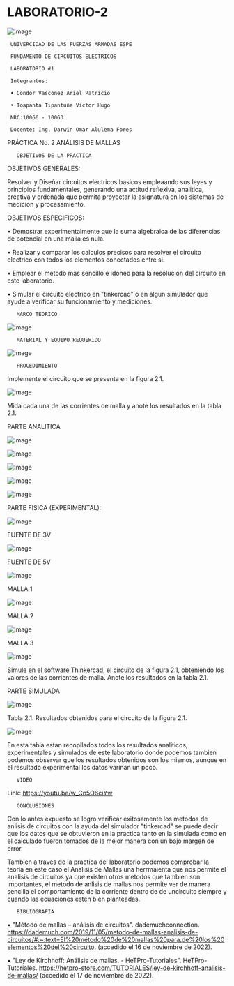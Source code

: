 # LABORATORIO-2

![image](https://user-images.githubusercontent.com/117923992/202342017-f9d9b276-be8e-467e-b5b4-34f4b383d0e6.png)

     UNIVERCIDAD DE LAS FUERZAS ARMADAS ESPE

     FUNDAMENTO DE CIRCUITOS ELECTRICOS

     LABORATORIO #1

     Integrantes:
     
     • Condor Vasconez Ariel Patricio
 
     • Toapanta Tipantuña Victor Hugo 

     NRC:10066 - 10063

     Docente: Ing. Darwin Omar Alulema Fores
     
     
PRÁCTICA No. 2 ANÁLISIS DE MALLAS
  
       OBJETIVOS DE LA PRACTICA

OBJETIVOS GENERALES:

Resolver y Diseñar circuitos electricos basicos empleaando sus leyes y principios fundamentales, generando una actitud reflexiva, analitica, creativa y ordenada que permita proyectar la asignatura en los sistemas de medicion y procesamiento.

OBJETIVOS ESPECIFICOS:

• Demostrar experimentalmente que la suma algebraica de las diferencias de potencial en una malla es nula.

• Realizar y comparar los calculos precisos para resolver el circuito electrico con todos los elementos conectados entre si. 

• Emplear el metodo mas sencillo e idoneo para la resolucion del circuito en este laboratorio.

• Simular el circuito electrico en "tinkercad" o en algun simulador que ayude a verificar su funcionamiento y mediciones. 

       MARCO TEORICO

![image](https://user-images.githubusercontent.com/117923992/202454283-718a6c13-0eef-47ac-a2b8-de9df7460218.png)


       MATERIAL Y EQUIPO REQUERIDO
![image](https://user-images.githubusercontent.com/117923992/202343527-9545825a-367b-4465-82d9-64ca7bd52249.png)

       PROCEDIMIENTO

Implemente el circuito que se presenta en la figura 2.1.

![image](https://user-images.githubusercontent.com/117923992/202541553-9455e45d-51f0-43e8-bb42-4e22d44ad6bb.png)

Mida cada una de las corrientes de malla y anote los resultados en la tabla 2.1.

PARTE ANALITICA

![image](https://user-images.githubusercontent.com/117923992/202540632-7aa80fe3-559a-4214-bece-a081ba0c65f9.png)


![image](https://user-images.githubusercontent.com/117923992/202540974-8073bbf4-7132-48c2-a89f-1a9f9a0e8d2e.png)


![image](https://user-images.githubusercontent.com/117923992/202541036-8c06f028-de3d-45a4-aa79-b946cdb75634.png)


![image](https://user-images.githubusercontent.com/117923992/202541083-97c915b7-d6d0-4562-8f1d-96cf878bfb9e.png)


![image](https://user-images.githubusercontent.com/117923992/202541214-ea4c1c8a-1afe-41a0-a892-f97d8a488916.png)

PARTE FISICA (EXPERIMENTAL):

![image](https://user-images.githubusercontent.com/117923992/202580620-67f44d16-36bd-48ab-8426-477159fc84db.png)

FUENTE DE 3V

![image](https://user-images.githubusercontent.com/117923992/202580905-f9a90f40-c80c-425b-b3a3-6238e1db1baa.png)

FUENTE DE 5V

![image](https://user-images.githubusercontent.com/117923992/202580963-c6754f82-eb5a-4c3c-aa49-6d73d39265d7.png)

MALLA 1

![image](https://user-images.githubusercontent.com/117923992/202580693-ab6c1a15-fc4f-42fa-91ec-72bb2ae3a912.png)
 
MALLA 2
 
![image](https://user-images.githubusercontent.com/117923992/202581142-e2e02474-12e0-4611-b566-8ce664b6be69.png)

MALLA 3
 
![image](https://user-images.githubusercontent.com/117923992/202580776-893e9c18-005a-43ff-a2af-3422808b9ea0.png)


Simule en el software Thinkercad, el circuito de la figura 2.1, obteniendo los valores de las corrientes de malla. Anote los resultados en la tabla 2.1.

PARTE SIMULADA 

![image](https://user-images.githubusercontent.com/117923992/202538866-ef614200-6660-489b-bc21-5d2ecb0e311b.png)

Tabla 2.1. Resultados obtenidos para el circuito de la figura 2.1.

![image](https://user-images.githubusercontent.com/117923992/202581180-6320131c-90e2-41b2-abc0-e8af5277583c.png)

En esta tabla estan recopilados todos los resultados  analiticos, experimentales y simulados de este laboratorio donde podemos tambien podemos observar que los resultados obtenidos son los mismos, aunque en el resultado experimental los datos varinan un poco.

       VIDEO
       
Link: https://youtu.be/w_Cn5O6ciYw

       CONCLUSIONES 
 
Con lo antes expuesto se logro verificar exitosamente los metodos de anlisis de circuitos con la ayuda del simulador "tinkercad" se puede decir que los datos que se obtuvieron en la practica tanto en la simulada como en el calculado fueron tomados de la mejor manera con un bajo margen de error. 

Tambien a traves de la practica del laboratorio podemos comprobar la teoria en este caso el Analisis de Mallas una herrmaienta que nos permite el analisis de circuitos ya que existen otros metodos que tambien son importantes, el metodo de anlisis de mallas nos permite ver de manera sencilla el comportamiento de la corriente dentro de de uncircuito siempre y cuando las ecuaciones esten bien planteadas.

       BIBLIOGRAFIA

• "Método de mallas – análisis de circuitos". dademuchconnection. https://dademuch.com/2019/11/05/metodo-de-mallas-analisis-de-circuitos/#:~:text=El%20método%20de%20mallas%20para,de%20los%20elementos%20del%20circuito. (accedido el 16 de noviembre de 2022).

• "Ley de Kirchhoff: Análisis de mallas. - HeTPro-Tutoriales". HeTPro-Tutoriales. https://hetpro-store.com/TUTORIALES/ley-de-kirchhoff-analisis-de-mallas/ (accedido el 17 de noviembre de 2022).
